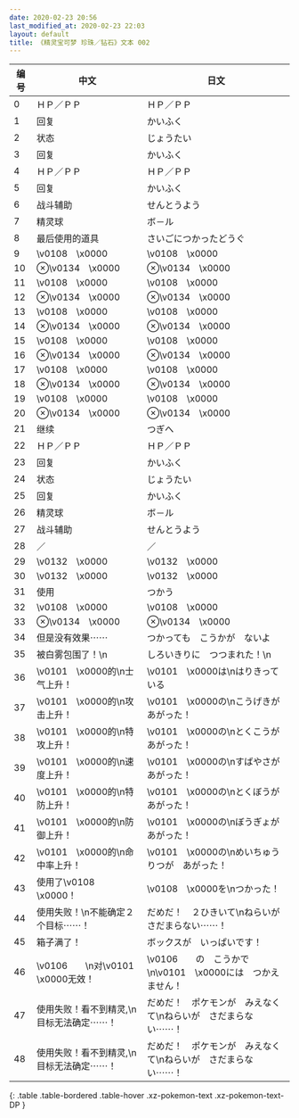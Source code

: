 ```yaml
---
date: 2020-02-23 20:56
last_modified_at: 2020-02-23 22:03
layout: default
title: 《精灵宝可梦 珍珠／钻石》文本 002
---
```

| 编号 | 中文 | 日文 |
| ---- | ---- | ---- |
| 0 | ＨＰ／ＰＰ | ＨＰ／ＰＰ |
| 1 | 回复 | かいふく |
| 2 | 状态 | じょうたい |
| 3 | 回复 | かいふく |
| 4 | ＨＰ／ＰＰ | ＨＰ／ＰＰ |
| 5 | 回复 | かいふく |
| 6 | 战斗辅助 | せんとうよう |
| 7 | 精灵球 | ボ－ル |
| 8 | 最后使用的道具 | さいごにつかったどうぐ |
| 9 | \v0108　\x0000 | \v0108　\x0000 |
| 10 | ⊗\v0134　\x0000 | ⊗\v0134　\x0000 |
| 11 | \v0108　\x0000 | \v0108　\x0000 |
| 12 | ⊗\v0134　\x0000 | ⊗\v0134　\x0000 |
| 13 | \v0108　\x0000 | \v0108　\x0000 |
| 14 | ⊗\v0134　\x0000 | ⊗\v0134　\x0000 |
| 15 | \v0108　\x0000 | \v0108　\x0000 |
| 16 | ⊗\v0134　\x0000 | ⊗\v0134　\x0000 |
| 17 | \v0108　\x0000 | \v0108　\x0000 |
| 18 | ⊗\v0134　\x0000 | ⊗\v0134　\x0000 |
| 19 | \v0108　\x0000 | \v0108　\x0000 |
| 20 | ⊗\v0134　\x0000 | ⊗\v0134　\x0000 |
| 21 | 继续 | つぎへ |
| 22 | ＨＰ／ＰＰ | ＨＰ／ＰＰ |
| 23 | 回复 | かいふく |
| 24 | 状态 | じょうたい |
| 25 | 回复 | かいふく |
| 26 | 精灵球 | ボ－ル |
| 27 | 战斗辅助 | せんとうよう |
| 28 | ／ | ／ |
| 29 | \v0132　\x0000 | \v0132　\x0000 |
| 30 | \v0132　\x0000 | \v0132　\x0000 |
| 31 | 使用 | つかう |
| 32 | \v0108　\x0000 | \v0108　\x0000 |
| 33 | ⊗\v0134　\x0000 | ⊗\v0134　\x0000 |
| 34 | 但是没有效果⋯⋯ | つかっても　こうかが　ないよ |
| 35 | 被白雾包围了！\n | しろいきりに　つつまれた！\n |
| 36 | \v0101　\x0000的\n士气上升！ | \v0101　\x0000は\nはりきっている |
| 37 | \v0101　\x0000的\n攻击上升！ | \v0101　\x0000の\nこうげきが　あがった！ |
| 38 | \v0101　\x0000的\n特攻上升！ | \v0101　\x0000の\nとくこうが　あがった！ |
| 39 | \v0101　\x0000的\n速度上升！ | \v0101　\x0000の\nすばやさが　あがった！ |
| 40 | \v0101　\x0000的\n特防上升！ | \v0101　\x0000の\nとくぼうが　あがった！ |
| 41 | \v0101　\x0000的\n防御上升！ | \v0101　\x0000の\nぼうぎょが　あがった！ |
| 42 | \v0101　\x0000的\n命中率上升！ | \v0101　\x0000の\nめいちゅうりつが　あがった！ |
| 43 | 使用了\v0108　\x0000！ | \v0108　\x0000を\nつかった！ |
| 44 | 使用失败！\n不能确定２个目标⋯⋯！ | だめだ！　２ひきいて\nねらいが　さだまらない⋯⋯！ |
| 45 | 箱子满了！ | ボックスが　いっぱいです！ |
| 46 | \v0106　　\n对\v0101　\x0000无效！ | \v0106　　の　こうかで\n\v0101　\x0000には　つかえません！ |
| 47 | 使用失败！看不到精灵,\n目标无法确定⋯⋯！ | だめだ！　ポケモンが　みえなくて\nねらいが　さだまらない⋯⋯！ |
| 48 | 使用失败！看不到精灵,\n目标无法确定⋯⋯！ | だめだ！　ポケモンが　みえなくて\nねらいが　さだまらない⋯⋯！ |
{: .table .table-bordered .table-hover .xz-pokemon-text .xz-pokemon-text-DP }